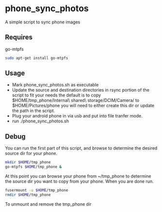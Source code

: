 # phone_sync_photos
A simple script to sync phone images

## Requires
go-mtpfs
``` bash
sudo apt-get install go-mtpfs
```

## Usage
- Mark phone_sync_photos.sh as executable
- Update the source and destination directories in rsync portion of the script to fit your needs
  the default is to copy $HOME/tmp_phone/Internal\ shared\ storage/DCIM/Camera/
  to $HOME/Pictures/phone you will need to either create this dir or update the path in the script.
- Plug your android phone in via usb and put into file tranfer mode.
- run ./phone_sync_photos.sh

## Debug
You can run the first part of this script, and browse to determine the desired source dir for your phone.
``` bash
mkdir $HOME/tmp_phone
go-mtpfs $HOME/tmp_phone &
```
At this point you can browse your phone from ~/tmp_phone to determine the source dir you want to copy from your phone.
When you are done run.

``` bash
fusermount -u $HOME/tmp_phone
rmdir $HOME/tmp_phone
```

To unmount and remove the tmp_phone dir
